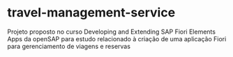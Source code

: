 # travel-management-service
Projeto proposto no curso Developing and Extending SAP Fiori Elements Apps da openSAP para estudo relacionado à criação de uma aplicação Fiori para gerenciamento de viagens e reservas
